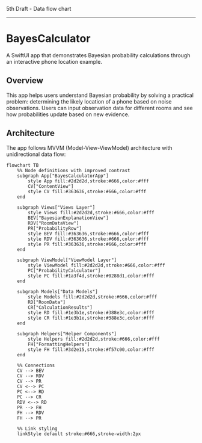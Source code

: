5th Draft - Data flow chart

- - - -

# BayesCalculator

A SwiftUI app that demonstrates Bayesian probability calculations through an interactive phone location example.

## Overview

This app helps users understand Bayesian probability by solving a practical problem: determining the likely location of a phone based on noise observations. Users can input observation data for different rooms and see how probabilities update based on new evidence.

## Architecture

The app follows MVVM (Model-View-ViewModel) architecture with unidirectional data flow:

```mermaid
flowchart TB
    %% Node definitions with improved contrast
    subgraph App["BayesCalculatorApp"]
        style App fill:#2d2d2d,stroke:#666,color:#fff
        CV["ContentView"]
        style CV fill:#363636,stroke:#666,color:#fff
    end

    subgraph Views["Views Layer"]
        style Views fill:#2d2d2d,stroke:#666,color:#fff
        BEV["BayesianExplanationView"]
        RDV["RoomDataView"]
        PR["ProbabilityRow"]
        style BEV fill:#363636,stroke:#666,color:#fff
        style RDV fill:#363636,stroke:#666,color:#fff
        style PR fill:#363636,stroke:#666,color:#fff
    end

    subgraph ViewModel["ViewModel Layer"]
        style ViewModel fill:#2d2d2d,stroke:#666,color:#fff
        PC["ProbabilityCalculator"]
        style PC fill:#1a3f4d,stroke:#0288d1,color:#fff
    end

    subgraph Models["Data Models"]
        style Models fill:#2d2d2d,stroke:#666,color:#fff
        RD["RoomData"]
        CR["CalculationResults"]
        style RD fill:#1e3b1e,stroke:#388e3c,color:#fff
        style CR fill:#1e3b1e,stroke:#388e3c,color:#fff
    end

    subgraph Helpers["Helper Components"]
        style Helpers fill:#2d2d2d,stroke:#666,color:#fff
        FH["FormattingHelpers"]
        style FH fill:#3d2e15,stroke:#f57c00,color:#fff
    end

    %% Connections
    CV --> BEV
    CV --> RDV
    CV --> PR
    CV <--> PC
    PC <--> RD
    PC --> CR
    RDV <--> RD
    PR --> FH
    FH --> RDV
    FH --> PR

    %% Link styling
    linkStyle default stroke:#666,stroke-width:2px
